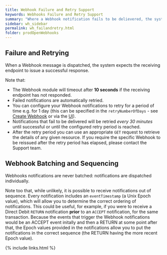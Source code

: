 ```yaml
---
title: Webhook Failure and Retry Support
keywords: Webhooks Failure and Retry Support
summary: "Where a Webhook notification fails to be delievered, the system will retry for a period of time. Details are provided below. "
sidebar: wh_sidebar
permalink: wh_failandretry.html
folder: prodOpenWebhooks
---
```



## Failure and Retrying
When a Webhook message is dispatched, the system expects the receiving endpoint to issue a successful response.

Note that:
* The Webhook module will timeout after **10 seconds** if the receiving endpoint has not responded.
* Failed notifications are automatically retried. 
* You can configure your Webhook notifications to retry for a period of time e.g. for 1 day (this can be specified in the `retryNumberOfDays` - see [Create Webhook](wh_restcreate.html) or via the [UI](wh_config_ui.html#setting-up-a-webhook)). 
* Notifications that fail to be delivered will be retried *every 30 minutes* until successful or until the configured retry period is reached.
* After the retry period you can use an appropriate `GET` request to retrieve the details of any given resource. If you require the specific Webhook to be reissued after the retry period has elapsed, please contact the Support team.

## Webhook Batching and Sequencing 

Webhooks notifications are never batched: notifications are dispatched individually. 

Note too that, while unlikely, it is possible to receive notifications out of sequence. Every notification includes an `eventTimestamp` (a Unix Epoch value), which will allow you to determine the correct ordering of notifications. This could be useful, for example, if you were to receive a Direct Debit `RETURN` notification **prior** to an `ACCEPT` notification, for the same transaction. Because the events that trigger the Webhook notifications would be an ACCEPT event initally and then a RETURN at some point after that, the Epoch values provided in the notifications allow you to put the notifications in the correct sequence (the RETURN having the more recent Epoch value). 


{% include links.html %}







